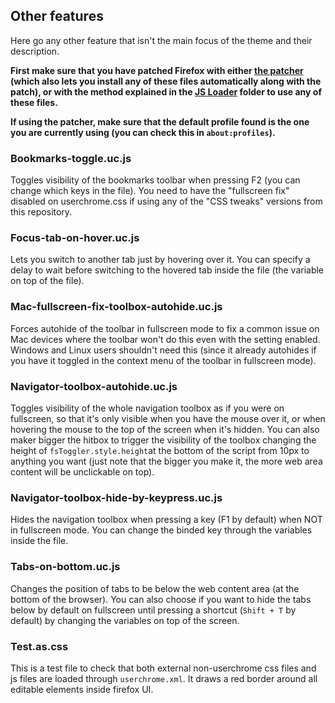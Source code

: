 ## Other features
Here go any other feature that isn't the main focus of the theme and their description.

**First make sure that you have patched Firefox with either [the patcher](https://github.com/Izheil/Quantum-Nox-Firefox-Dark-Full-Theme/releases) (which also lets you install any of these files automatically along with the patch), or with the method explained in the [JS Loader](https://github.com/Izheil/Quantum-Nox-Firefox-Dark-Full-Theme/tree/master/Multirow%20and%20other%20functions/JS%20Loader) folder to use any of these files.**

**If using the patcher, make sure that the default profile found is the one you are currently using (you can check this in `about:profiles`).**

### Bookmarks-toggle.uc.js
Toggles visibility of the bookmarks toolbar when pressing F2 (you can change which keys in the file). You need to have the "fullscreen fix" disabled on userchrome.css if using any of the "CSS tweaks" versions from this repository.

### Focus-tab-on-hover.uc.js
Lets you switch to another tab just by hovering over it. You can specify a delay to wait before switching to the hovered tab inside the file (the variable on top of the file).

### Mac-fullscreen-fix-toolbox-autohide.uc.js
Forces autohide of the toolbar in fullscreen mode to fix a common issue on Mac devices where the toolbar won't do this even with the setting enabled. Windows and Linux users shouldn't need this (since it already autohides if you have it toggled in the context menu of the toolbar in fullscreen mode).

### Navigator-toolbox-autohide.uc.js
Toggles visibility of the whole navigation toolbox as if you were on fullscreen, so that it's only visible when you have the mouse over it, or when hovering the mouse to the top of the screen when it's hidden. You can also maker bigger the hitbox to trigger the visibility of the toolbox changing the height of `fsToggler.style.height`at the bottom of the script from 10px to anything you want (just note that the bigger you make it, the more web area content will be unclickable on top).

### Navigator-toolbox-hide-by-keypress.uc.js
Hides the navigation toolbox when pressing a key (F1 by default) when NOT in fullscreen mode. You can change the binded key through the variables inside the file.

### Tabs-on-bottom.uc.js
Changes the position of tabs to be below the web content area (at the bottom of the browser).
You can also choose if you want to hide the tabs below by default on fullscreen until pressing a shortcut (`Shift + T` by default) by changing the variables on top of the screen.

### Test.as.css
This is a test file to check that both external non-userchrome css files and js files are loaded through `userchrome.xml`. It draws a red border around all editable elements inside firefox UI.